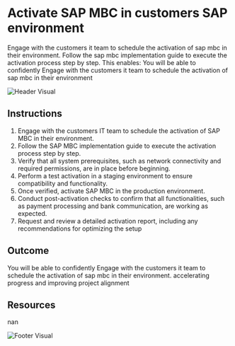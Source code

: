 # Activate SAP MBC in customers SAP environment

Engage with the customers it team to schedule the activation of sap mbc in their environment. Follow the sap mbc implementation guide to execute the activation process step by step. This enables: You will be able to confidently Engage with the customers it team to schedule the activation of sap mbc in their environment

![Header Visual](https://raw.githubusercontent.com/BriskenFinancials/use-case-template/main/cards/assets/UC10000426-L-02-top.png)

## Instructions

1. Engage with the customers IT team to schedule the activation of SAP MBC in their environment.
2. Follow the SAP MBC implementation guide to execute the activation process step by step.
3. Verify that all system prerequisites, such as network connectivity and required permissions, are in place before beginning.
4. Perform a test activation in a staging environment to ensure compatibility and functionality.
5. Once verified, activate SAP MBC in the production environment.
6. Conduct post-activation checks to confirm that all functionalities, such as payment processing and bank communication, are working as expected.
7. Request and review a detailed activation report, including any recommendations for optimizing the setup

## Outcome

You will be able to confidently Engage with the customers it team to schedule the activation of sap mbc in their environment. accelerating progress and improving project alignment

## Resources

nan

![Footer Visual](https://raw.githubusercontent.com/BriskenFinancials/use-case-template/main/cards/assets/UC10000426-L-02-bottom.png)